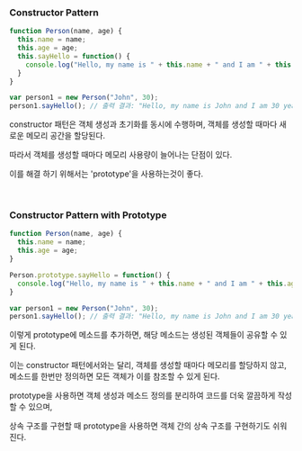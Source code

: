 ### Constructor Pattern


```javascript
function Person(name, age) {
  this.name = name;
  this.age = age;
  this.sayHello = function() {
    console.log("Hello, my name is " + this.name + " and I am " + this.age + " years old.");
  }
}

var person1 = new Person("John", 30);
person1.sayHello(); // 출력 결과: "Hello, my name is John and I am 30 years old."

```

constructor 패턴은 객체 생성과 초기화를 동시에 수행하며, 객체를 생성할 때마다 새로운 메모리 공간을 할당된다. 

따라서 객체를 생성할 때마다 메모리 사용량이 늘어나는 단점이 있다.

이를 해결 하기 위해서는 'prototype'을 사용하는것이 좋다.


<br>

### Constructor Pattern with Prototype

```javascript
function Person(name, age) {
  this.name = name;
  this.age = age;
}

Person.prototype.sayHello = function() {
  console.log("Hello, my name is " + this.name + " and I am " + this.age + " years old.");
}

var person1 = new Person("John", 30);
person1.sayHello(); // 출력 결과: "Hello, my name is John and I am 30 years old."

```


이렇게 prototype에 메소드를 추가하면, 해당 메소드는 생성된 객체들이 공유할 수 있게 된다. 

이는 constructor 패턴에서와는 달리, 객체를 생성할 때마다 메모리를 할당하지 않고, 메소드를 한번만 정의하면 모든 객체가 이를 참조할 수 있게 된다.

prototype을 사용하면 객체 생성과 메소드 정의를 분리하여 코드를 더욱 깔끔하게 작성할 수 있으며,

상속 구조를 구현할 때 prototype을 사용하면 객체 간의 상속 구조를 구현하기도 쉬워진다.

